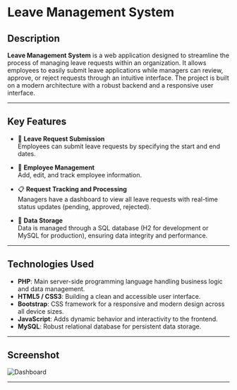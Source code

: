 # Leave Management System

## Description

**Leave Management System** is a web application designed to streamline the process of managing leave requests within an organization. It allows employees to easily submit leave applications while managers can review, approve, or reject requests through an intuitive interface. The project is built on a modern architecture with a robust backend and a responsive user interface.

---

## Key Features

- 📝 **Leave Request Submission**  
  Employees can submit leave requests by specifying the start and end dates.

- 👥 **Employee Management**  
  Add, edit, and track employee information.

- 📋 **Request Tracking and Processing**  
  Managers have a dashboard to view all leave requests with real-time status updates (pending, approved, rejected).

- 💾 **Data Storage**  
  Data is managed through a SQL database (H2 for development or MySQL for production), ensuring data integrity and performance.

---

## Technologies Used

- **PHP**: Main server-side programming language handling business logic and data management.
- **HTML5 / CSS3**: Building a clean and accessible user interface.
- **Bootstrap**: CSS framework for a responsive and modern design across all device sizes.
- **JavaScript**: Adds dynamic behavior and interactivity to the frontend.
- **MySQL**: Robust relational database for persistent data storage.

---

## Screenshot

![Dashboard](https://drive.google.com/uc?export=view&id=1zWSNx6LhXNgOPS18gupJoAQnwQ-WFq2u)

---

